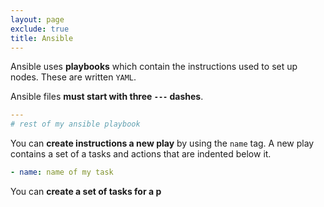 ```yaml
---
layout: page
exclude: true
title: Ansible
---
```


Ansible uses **playbooks** which contain the instructions used to set up nodes. These are written `YAML`.

Ansible files **must start with three `---` dashes**.
```yaml
---
# rest of my ansible playbook
```

You can **create instructions a new play** by using the `name` tag. A new play contains a set of a tasks and actions that are indented below it.
```yaml
- name: name of my task
```

You can **create a set of tasks for a p**
<!--stackedit_data:
eyJoaXN0b3J5IjpbLTE0MTE0MDA2MjldfQ==
-->